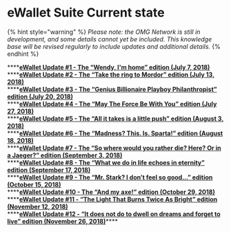 # eWallet Suite Current state

{% hint style="warning" %}
_Please note: the OMG Network is still in development, and some details cannot yet be included. This knowledge base will be revised regularly to include updates and additional details._
{% endhint %}

\*\*\*\*[**eWallet Update \#1 - The “Wendy, I'm home” edition \(July 7, 2018\)**  
](https://kb.omgcommunity.org/deep-dive/ewallet-suite/current-state/ewallet-update-1)\*\*\*\*[**eWallet Update \#2 - The “Take the ring to Mordor” edition \(July 13, 2018\)**  
](https://kb.omgcommunity.org/deep-dive/ewallet-suite/current-state/ewallet-update-2)\*\*\*\*[**eWallet Update \#3 - The “Genius Billionaire Playboy Philanthropist” edition \(July 20, 2018\)**  
](https://kb.omgcommunity.org/deep-dive/ewallet-suite/current-state/ewallet-update-3)\*\*\*\*[**eWallet Update \#4 - The “May The Force Be With You” edition \(July 27, 2018\)**  
](https://kb.omgcommunity.org/deep-dive/ewallet-suite/current-state/ewallet-update-4)\*\*\*\*[**eWallet Update \#5 - The “All it takes is a little push” edition \(August 3, 2018\)**  
](https://kb.omgcommunity.org/deep-dive/ewallet-suite/current-state/ewallet-update-5)\*\*\*\*[**eWallet Update \#6 - The “Madness? This. Is. Sparta!” edition \(August 18, 2018\)**  
](https://kb.omgcommunity.org/deep-dive/ewallet-suite/current-state/ewallet-update-6)\*\*\*\*[**eWallet Update \#7 - The “So where would you rather die? Here? Or in a Jaeger?” edition \(September 3, 2018\)**  
](https://kb.omgcommunity.org/deep-dive/ewallet-suite/current-state/ewallet-update-7)\*\*\*\*[**eWallet Update \#8 - The “What we do in life echoes in eternity” edition \(September 17, 2018\)**  
](https://kb.omgcommunity.org/deep-dive/ewallet-suite/current-state/ewallet-update-8)\*\*\*\*[**eWallet Update \#9 - The “Mr. Stark? I don’t feel so good...” edition \(October 15, 2018\)**  
](https://kb.omgcommunity.org/deep-dive/ewallet-suite/current-state/ewallet-update-9)\*\*\*\*[**eWallet Update \#10 - The “And my axe!” edition \(October 29, 2018\)**](https://kb.omgcommunity.org/deep-dive/ewallet-suite/current-state/ewallet-update-10)  
****[**eWallet Update \#11 - “The Light That Burns Twice As Bright” edition \(November 12, 2018\)**](https://www.reddit.com/r/omise_go/comments/9wkmj5/ewallet_update_november_12_2018_the_the_light/)  
****[**eWallet Update \#12 - “It does not do to dwell on dreams and forget to live” edition \(November 26, 2018\)**](https://www.reddit.com/r/omise_go/comments/a0n90p/ewallet_update_november_26_2018_the_it_does_not/)\*\*\*\*

